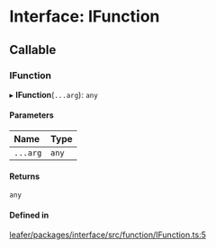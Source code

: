 # Interface: IFunction

## Callable

### IFunction

▸ **IFunction**(`...arg`): `any`

#### Parameters

| Name | Type |
| :------ | :------ |
| `...arg` | `any` |

#### Returns

`any`

#### Defined in

[leafer/packages/interface/src/function/IFunction.ts:5](https://github.com/leaferjs/leafer/blob/8db572e/packages/interface/src/function/IFunction.ts#L5)

